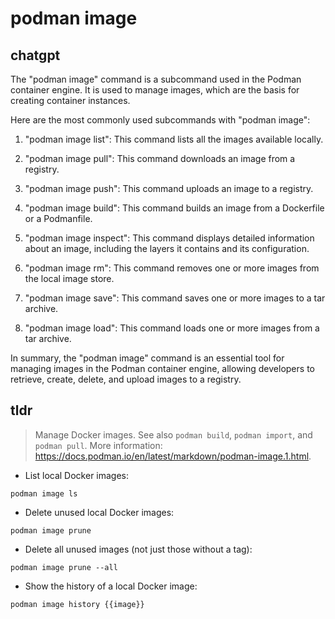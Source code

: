 # podman image 
## chatgpt 
The "podman image" command is a subcommand used in the Podman container engine. It is used to manage images, which are the basis for creating container instances.

Here are the most commonly used subcommands with "podman image":

1. "podman image list": This command lists all the images available locally.

2. "podman image pull": This command downloads an image from a registry.

3. "podman image push": This command uploads an image to a registry.

4. "podman image build": This command builds an image from a Dockerfile or a Podmanfile.

5. "podman image inspect": This command displays detailed information about an image, including the layers it contains and its configuration.

6. "podman image rm": This command removes one or more images from the local image store.

7. "podman image save": This command saves one or more images to a tar archive.

8. "podman image load": This command loads one or more images from a tar archive.

In summary, the "podman image" command is an essential tool for managing images in the Podman container engine, allowing developers to retrieve, create, delete, and upload images to a registry. 

## tldr 
 
> Manage Docker images.
> See also `podman build`, `podman import`, and `podman pull`.
> More information: <https://docs.podman.io/en/latest/markdown/podman-image.1.html>.

- List local Docker images:

`podman image ls`

- Delete unused local Docker images:

`podman image prune`

- Delete all unused images (not just those without a tag):

`podman image prune --all`

- Show the history of a local Docker image:

`podman image history {{image}}`
